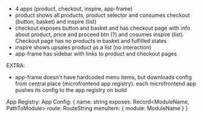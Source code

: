- 4 apps (product, checkout, inspire, app-frame)
- product shows all products, product selector
  and consumes checkout (button, basket) and inspire (list)
- checkout exposes button and basket and has checkout page
  with info about product, price and proceed btn (?) and cosumes
  inspire (list).
  Checkout page has no products in basket and fulfilled states
- inspire shows upsales product as a list (no interaction)
- app-frame has sidebar with links to product and checkout pages

EXTRA:
- app-frame doesn't have hardcoded menu items, but downloads config
  from central place (microfrontend app registry). each microfrontend
  app pushes its config to the app registry on build

App Registry:
App Config: {
  name: string
  exposes: Record<ModuleName, PathToModule>
  route: RouteString
  menuItem: {
    module: ModuleName
  }
}
